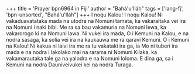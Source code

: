 +++
title = 'Prayer bpn6964 in Fiji'
author = "Bahá'u'lláh"
tags = ['lang-fj', 'bpn-unsorted', "Bahá'u'lláh"]
+++
I noqu Kalou! I noqu Kalou! Ni vakaduavatataka mada na utodra na Nomuni tamata, ka vakaraitaka vei ira na Nomuni i naki bibi. Me ra sa bau vakamuria na Nomuni lewa, ka vakarorogo ki na Nomuni lawa. Ni vukei ira mada, O i Kemuni na Kalou, e na nodra sasaga, ka solia vei ira na kaukauwa me ra qaravi Kemuni. O i Kemuni na Kalou! Ni kakua ni laivi ira me ra tu vakataki ira ga, ia Mo ni tuberi ira mada e na nodra i lakolako mai na rarama ni Nomuni Kilaka, ka vakamarautaka tale ga na yalodra e na Nomuni loloma. E dina ga, sa i Kemuni na nodra Dauniveivukei kei na nodra Turaga.
